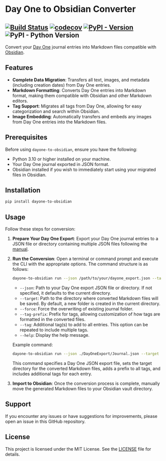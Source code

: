# Day One to Obsidian Converter

[![Build Status](https://github.com/kulapard/dayone-to-obsidian/actions/workflows/ci.yml/badge.svg)](https://github.com/kulapard/dayone-to-obsidian/actions/workflows/ci.yml)
[![codecov](https://codecov.io/github/kulapard/dayone-to-obsidian/graph/badge.svg?token=Y5EJBF1F25)](https://codecov.io/github/kulapard/dayone-to-obsidian)
[![PyPI - Version](https://img.shields.io/pypi/v/dayone-to-obsidian?color=%2334D058&label=pypi%20package)](https://pypi.org/project/dayone-to-obsidian)
![PyPI - Python Version](https://img.shields.io/pypi/pyversions/dayone-to-obsidian)
---

Convert your [Day One](https://dayoneapp.com/) journal entries into Markdown files 
compatible with [Obsidian](https://obsidian.md).

## Features

- **Complete Data Migration**: Transfers all text, images, and metadata (including creation dates) from Day One entries.
- **Markdown Formatting**: Converts Day One entries into Markdown format, making them compatible with Obsidian and other
  Markdown editors.
- **Tag Support**: Migrates all tags from Day One, allowing for easy categorization and search within Obsidian.
- **Image Embedding**: Automatically transfers and embeds any images from Day One entries into the Markdown files.

## Prerequisites

Before using `dayone-to-obsidian`, ensure you have the following:

- Python 3.10 or higher installed on your machine.
- Your Day One journal exported in JSON format.
- Obsidian installed if you wish to immediately start using your migrated files in Obsidian.

## Installation

```bash
pip install dayone-to-obsidian
```

## Usage

Follow these steps for conversion:

1. **Prepare Your Day One Export**:
   Export your Day One journal entries to a JSON file or directory containing multiple JSON files following the
   [manual](https://dayoneapp.com/guides/tips-and-tutorials/exporting-entries).

2. **Run the Conversion**:
   Open a terminal or command prompt and execute the
   CLI with the appropriate options.
   The command structure is as follows:

   ```bash
   dayone-to-obsidian run --json /path/to/your/dayone_export.json --target /path/to/target_directory [--force] [--tag-prefix=prefix] [--tag=tag1] [--tag=tag2]
   ```

    - `--json`: Path to your Day One export JSON file or directory.
      If not specified, it defaults to the current directory.
    - `--target`: Path to the directory where converted Markdown files will be saved.
      By default, a new folder is created in the current directory.
    - `--force`: Force the overwriting of existing journal folder.
    - `--tag-prefix`: Prefix for tags, allowing customization of how tags are formatted in the converted files.
    - `--tag`: Additional tag(s) to add to all entries. This option can be repeated to include multiple tags.
    - `--help`: Display the help message.

   Example command:

   ```bash
   dayone-to-obsidian run --json ./DayOneExport/Journal.json --target ./ObsidianNotes --tag-prefix=DayOne/ --tag=Imported --tag=Journal
   ```

   This command specifies a Day One JSON export file, sets the target directory for the converted Markdown files, adds a
   prefix to all tags, and includes additional tags for each entry.

3. **Import to Obsidian**:
   Once the conversion process is complete, manually move the generated Markdown files to your Obsidian vault directory.

## Support

If you encounter any issues or have suggestions for improvements, please open an issue in this GitHub repository.

## License

This project is licensed under the MIT License. See the [LICENSE](LICENSE) file for details.
